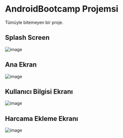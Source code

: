 # AndroidBootcamp Projemsi

Tümüyle bitemeyen bir proje.

## Splash Screen

![image](https://user-images.githubusercontent.com/35369764/117553345-a9116700-b059-11eb-9707-44f1ec570786.png)

## Ana Ekran

![image](https://user-images.githubusercontent.com/35369764/117553364-e37b0400-b059-11eb-9c0a-16c7953dbcb3.png)

## Kullanıcı Bilgisi Ekranı

![image](https://user-images.githubusercontent.com/35369764/117553420-3b196f80-b05a-11eb-9fef-f708d7f4a797.png)

## Harcama Ekleme Ekranı

![image](https://user-images.githubusercontent.com/35369764/117553433-52f0f380-b05a-11eb-8df5-5c2a636a08ce.png)
